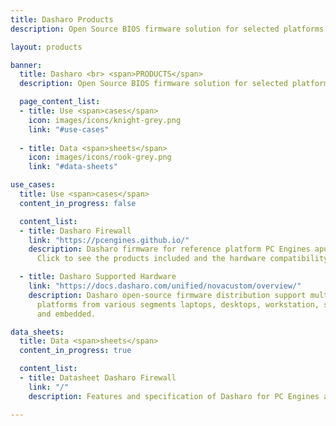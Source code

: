 ```yaml
---
title: Dasharo Products
description: Open Source BIOS firmware solution for selected platforms

layout: products

banner:
  title: Dasharo <br> <span>PRODUCTS</span>
  description: Open Source BIOS firmware solution for selected platforms.

  page_content_list:
  - title: Use <span>cases</span>
    icon: images/icons/knight-grey.png
    link: "#use-cases"
    
  - title: Data <span>sheets</span>
    icon: images/icons/rook-grey.png
    link: "#data-sheets"

use_cases:
  title: Use <span>cases</span>
  content_in_progress: false

  content_list:
  - title: Dasharo Firewall
    link: "https://pcengines.github.io/"
    description: Dasharo firmware for reference platform PC Engines apu2.
      Click to see the products included and the hardware compatibility list.

  - title: Dasharo Supported Hardware
    link: "https://docs.dasharo.com/unified/novacustom/overview/"
    description: Dasharo open-source firmware distribution support multiple
      platforms from various segments laptops, desktops, workstation, servers
      and embedded.

data_sheets:
  title: Data <span>sheets</span>
  content_in_progress: true

  content_list:
  - title: Datasheet Dasharo Firewall
    link: "/"
    description: Features and specification of Dasharo for PC Engines apu2

---
```


